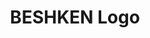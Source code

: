 ---
layout: media
title: "BESHKEN Logo"
tags:
  categories: visual
  tools: TouchDesigner
blurb: "Generative lettering effects done in Touchdesigner."
show_blurb: true
ads: false
share: false
show_url: false
video:
  id: 325909596
---